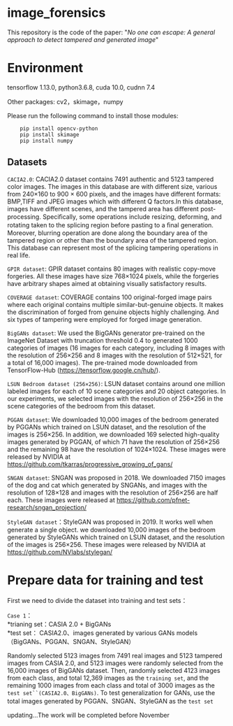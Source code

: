 # image_forensics
This repository is the code of the paper:  "*No one can escape: A general approach to detect tampered and generated image*"
# Environment
tensorflow 1.13.0, python3.6.8, cuda 10.0, cudnn 7.4

Other packages: cv2，skimage，numpy

Please run the following command to install those modules:
```
    pip install opencv-python
    pip install skimage
    pip install numpy
```
## Datasets

`CACIA2.0`: CACIA2.0 dataset contains 7491 authentic and 5123 tampered color images. The images in this database are with different size, various from 240×160 to 900 × 600 pixels, and the images have different formats: BMP,TIFF and JPEG images which with different Q factors.In this database, images have different scenes, and the tampered area has different post-processing. Speciﬁcally, some operations include resizing, deforming, and rotating taken to the splicing region before pasting to a ﬁnal generation. Moreover, blurring operation are done along the boundary area of the tampered region or other than the boundary area of the tampered region. This database can represent most of the splicing tampering operations in real life. 

`GPIR dataset`: GPIR dataset contains 80 images with realistic copy-move forgeries. All these images have size 768×1024 pixels, while the forgeries have arbitrary shapes aimed at obtaining visually satisfactory results.

`COVERAGE dataset`: COVERAGE contains 100 original-forged image pairs where each original contains multiple similar-but-genuine objects. It makes the discrimination of forged from genuine objects highly challenging. And six types of tampering were employed for forged image generation. 

`BigGANs dataset`: We used the BigGANs generator pre-trained on the ImageNet Dataset with truncation threshold 0.4 to generated 1000 categories of images (16 images for each category, including 8 images with the resolution of 256×256 and 8 images with the resolution of 512×521, for a total of 16,000 images). The pre-trained mode downloaded from TensorFlow-Hub (https://tensorflow.google.cn/hub/). 

`LSUN Bedroom dataset (256×256)`: LSUN dataset contains around one million labeled images for each of 10 scene categories and 20 object categories. In our experiments, we selected images with the resolution of 256×256 in the scene categories of the bedroom from this dataset. 

`PGGAN dataset`: We downloaded 10,000 images of the bedroom generated by PGGANs which trained on LSUN dataset, and the resolution of the images is 256×256. In addition, we downloaded 169 selected high-quality images generated by PGGAN, of which 71 have the resolution of 256×256 and the remaining 98 have the resolution of 1024×1024. These images were released by NVIDIA at https://github.com/tkarras/progressive_growing_of_gans/ 

`SNGAN dataset`: SNGAN was proposed in 2018. We downloaded 7150 images of the dog and cat which generated by SNGANs, and images with the resolution of 128×128 and images with the resolution of 256×256 are half each. These images were released at https://github.com/pfnet-research/sngan_projection/ 

`StyleGAN dataset`：StyleGAN was proposed in 2019. It works well when generate a single object. we downloaded 10,000 images of the bedroom generated by StyleGANs which trained on LSUN dataset, and the resolution of the images is 256×256. These images were released by NVIDIA at https://github.com/NVlabs/stylegan/

# Prepare data for training and test
First we need to divide the dataset into training and test sets：

`Case 1`：  
*trianing set：CASIA 2.0 + BigGANs       
*test set： CASIA2.0、images generated by various GANs models（BigGANs、PGGAN、SNGAN、StyleGAN）

Randomly selected 5123 images from 7491 real images and 5123 tampered images from CASIA 2.0, and 5123 images were randomly selected from the 16,000 images of BigGANs dataset. Then, randomly selected 4123 images from each class, and total 12,369 images as the `training set`, and the remaining 1000 images from each class and total of 3000 images as the `test set``(CASIA2.0、BigGANs)`. To test generalization for GANs, use the total images generated by PGGAN、SNGAN、StyleGAN as the `test set`


updating...The work will be completed before November
